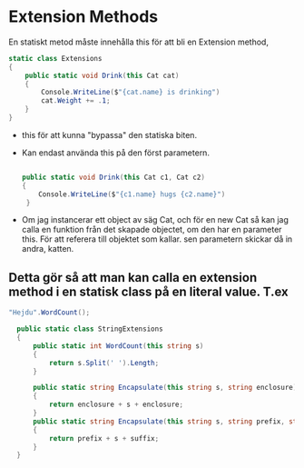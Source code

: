 # Extension Methods
En statiskt metod måste innehålla this för att bli en Extension method,
```C#
static class Extensions
{
    public static void Drink(this Cat cat)
    {
        Console.WriteLine($"{cat.name} is drinking")
        cat.Weight += .1;
    }
}
```

* this för att kunna "bypassa" den statiska biten.
* Kan endast använda this på den först parametern.
    ```C#
    
    public static void Drink(this Cat c1, Cat c2)
    {
        Console.WriteLine($"{c1.name} hugs {c2.name}")
     }
    ```


* Om jag instancerar ett object av säg Cat, och för en new Cat så kan jag calla en funktion från det skapade objectet, om den har en parameter this. För att referera till objektet som kallar. sen parametern skickar då in andra, katten.

## Detta gör så att man kan calla en extension method i en statisk class på en literal value. T.ex

```C#
"Hejdu".WordCount();

  public static class StringExtensions
  {
      public static int WordCount(this string s)
      {
          return s.Split(' ').Length;
      }

      public static string Encapsulate(this string s, string enclosure)
      {
          return enclosure + s + enclosure;
      }
      public static string Encapsulate(this string s, string prefix, string suffix)
      {
          return prefix + s + suffix;
      }
  }
```